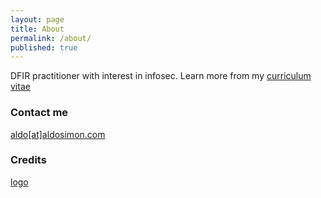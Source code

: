 ```yaml
---
layout: page
title: About
permalink: /about/
published: true
---
```


DFIR practitioner with interest in infosec. Learn more from my [curriculum vitae](https://www.visualcv.com/aldosimon/)

### Contact me

[aldo[at]aldosimon.com](mailto:aldo@aldosimon.com)


### Credits

[logo](https://www.freepik.com/3ab2ou)
